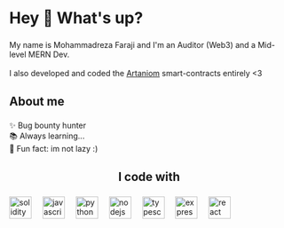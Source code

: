 <h1 align="left">Hey 👋 What's up?</h1>

###

<p align="left">My name is Mohammadreza Faraji and I'm an Auditor (Web3) and a Mid-level MERN Dev.<br><br>I also developed and coded the <a href="(https://artaniom.io">Artaniom</a> smart-contracts entirely <3</p>

###

<h2 align="left">About me</h2>

###

<p align="left">✨ Bug bounty hunter<br>📚 Always learning...<br>🎲 Fun fact: im not lazy :)</p>

###

<h2 align="center">I code with</h2>

###

<div align="left">
  <img src="https://skillicons.dev/icons?i=solidity" height="40" alt="solidity logo"  />
  <img width="12" />
  <img src="https://cdn.jsdelivr.net/gh/devicons/devicon/icons/javascript/javascript-original.svg" height="40" alt="javascript logo"  />
  <img width="12" />
  <img src="https://cdn.jsdelivr.net/gh/devicons/devicon/icons/python/python-original.svg" height="40" alt="python logo"  />
  <img width="12" />
  <img src="https://cdn.jsdelivr.net/gh/devicons/devicon/icons/nodejs/nodejs-original.svg" height="40" alt="nodejs logo"  />
  <img width="12" />
  <img src="https://cdn.jsdelivr.net/gh/devicons/devicon/icons/typescript/typescript-original.svg" height="40" alt="typescript logo"  />
  <img width="12" />
  <img src="https://skillicons.dev/icons?i=express" height="40" alt="express logo"  />
  <img width="12" />
  <img src="https://cdn.jsdelivr.net/gh/devicons/devicon/icons/react/react-original.svg" height="40" alt="react logo"  />
</div>

###
